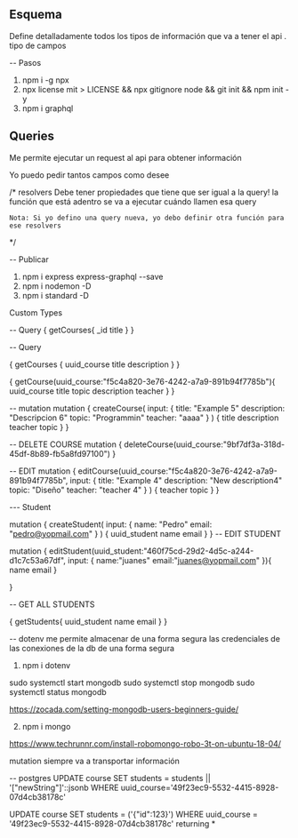 Esquema
---
Define detalladamente todos los tipos de información que va a tener el api
. tipo de campos


-- Pasos 
1. npm i -g npx
2. npx license mit > LICENSE && npx gitignore node && git init && npm init -y
3. npm i graphql



Queries
----
Me permite ejecutar un request al api para obtener información

Yo puedo pedir tantos campos como desee

/* resolvers 
    Debe tener propiedades que tiene que ser igual a la query!
    la función que está adentro se va a ejecutar cuándo llamen esa query

    Nota: Si yo defino una query nueva, yo debo definir otra función para ese resolvers

*/


-- Publicar 

1. npm i express express-graphql --save
2. npm i nodemon -D
3. npm i standard -D


Custom Types

-- Query
{
  getCourses{
    _id
    title
  }
}

-- Query

{
  getCourses {
    uuid_course
    title
    description
  }
}

{
  getCourse(uuid_course:"f5c4a820-3e76-4242-a7a9-891b94f7785b"){
    uuid_course
    title
    topic
    description
    teacher
  }
}


-- mutation
mutation {
  createCourse( input: {
    	title: "Example 5"
    	description: "Descripcion 6"
    	topic: "Programmin"
    	teacher: "aaaa"
  	}
  ) {
    title
    description
    teacher
    topic
  }
}

-- DELETE COURSE
mutation {
  deleteCourse(uuid_course:"9bf7df3a-318d-45df-8b89-fb5a8fd97100")
}


-- EDIT
 mutation {
  editCourse(uuid_course:"f5c4a820-3e76-4242-a7a9-891b94f7785b",
    input: {
    	title: "Example 4"
    	description: "New description4"
    	topic: "Diseño"
    	teacher: "teacher 4"
  	}
  ) {
    teacher
    topic
  }
}

--- Student

mutation {
  createStudent( input: {
    	name: "Pedro"
    	email: "pedro@yopmail.com"
  	}
  ) {
    uuid_student
    name
    email
  } 
}
-- EDIT STUDENT

mutation { 
  editStudent(uuid_student:"460f75cd-29d2-4d5c-a244-d1c7c53a67df", 
  	input: {
    name:"juanes"
    email:"juanes@yopmail.com"
  }){
  	name
    email
  }
  
}

-- GET ALL STUDENTS

{
  getStudents{
    uuid_student
    name
    email
  }
}


-- dotenv
me permite almacenar de una forma segura las credenciales de las conexiones de la db de una forma segura

1.  npm i dotenv

sudo systemctl start mongodb
sudo systemctl stop mongodb
sudo systemctl status mongodb

https://zocada.com/setting-mongodb-users-beginners-guide/

2. npm i mongo


https://www.techrunnr.com/install-robomongo-robo-3t-on-ubuntu-18-04/


mutation siempre va a transportar información 


-- postgres
UPDATE course
SET students = students || '["newString"]'::jsonb
WHERE uuid_course='49f23ec9-5532-4415-8928-07d4cb38178c'



UPDATE course
SET students =  ('{"id":123}')
WHERE uuid_course = '49f23ec9-5532-4415-8928-07d4cb38178c' returning *
